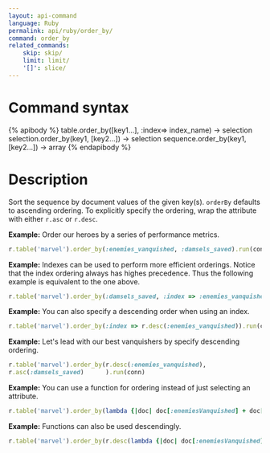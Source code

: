 ```yaml
---
layout: api-command
language: Ruby
permalink: api/ruby/order_by/
command: order_by
related_commands:
    skip: skip/
    limit: limit/
    '[]': slice/
---
```


# Command syntax #

{% apibody %}
table.order_by([key1...], :index=> index_name) -> selection<stream>
selection.order_by(key1, [key2...]) -> selection<array>
sequence.order_by(key1, [key2...]) -> array
{% endapibody %}

# Description #

Sort the sequence by document values of the given key(s). `orderBy` defaults to ascending
ordering. To explicitly specify the ordering, wrap the attribute with either `r.asc` or
`r.desc`.

__Example:__ Order our heroes by a series of performance metrics.

```rb
r.table('marvel').order_by(:enemies_vanquished, :damsels_saved).run(conn)
```


__Example:__ Indexes can be used to perform more efficient orderings. Notice that the
index ordering always has highes precedence. Thus the following example is equivalent to the one above.

```rb
r.table('marvel').order_by(:damsels_saved, :index => :enemies_vanquished).run(conn)
```


__Example:__ You can also specify a descending order when using an index.

```rb
r.table('marvel').order_by(:index => r.desc(:enemies_vanquished)).run(conn)
```


__Example:__ Let's lead with our best vanquishers by specify descending ordering.

```rb
r.table('marvel').order_by(r.desc(:enemies_vanquished),
r.asc(:damsels_saved)      ).run(conn)
```


__Example:__ You can use a function for ordering instead of just selecting an attribute.

```rb
r.table('marvel').order_by(lambda {|doc| doc[:enemiesVanquished] + doc[:damselsSaved]}).run(conn)
```


__Example:__ Functions can also be used descendingly.

```rb
r.table('marvel').order_by(r.desc(lambda {|doc| doc[:enemiesVanquished] + doc[:damselsSaved]})).run(conn)
```

